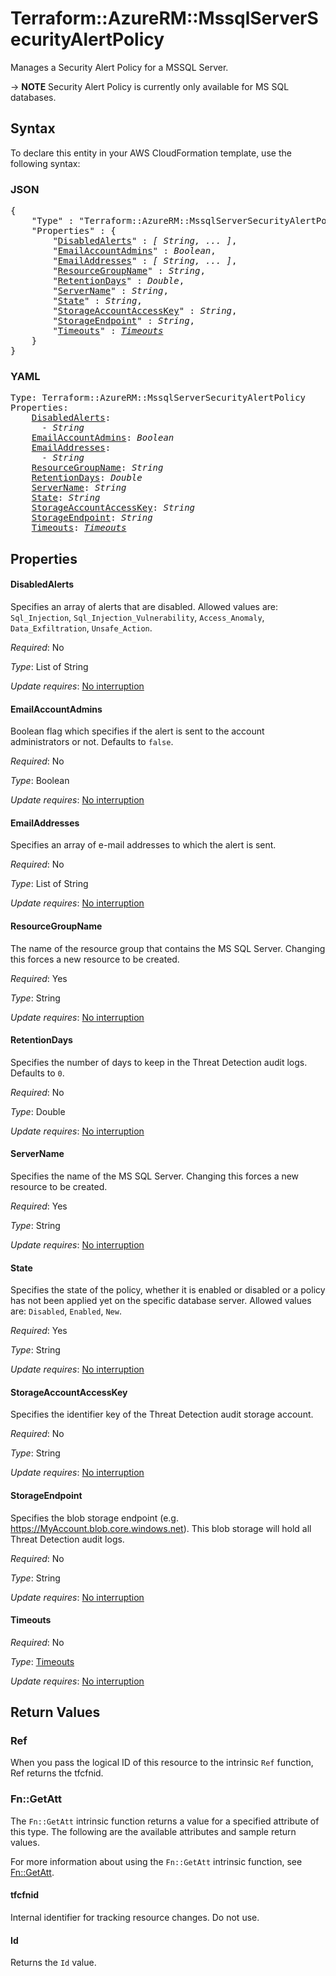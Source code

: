 # Terraform::AzureRM::MssqlServerSecurityAlertPolicy

Manages a Security Alert Policy for a MSSQL Server.

-> **NOTE** Security Alert Policy is currently only available for MS SQL databases.

## Syntax

To declare this entity in your AWS CloudFormation template, use the following syntax:

### JSON

<pre>
{
    "Type" : "Terraform::AzureRM::MssqlServerSecurityAlertPolicy",
    "Properties" : {
        "<a href="#disabledalerts" title="DisabledAlerts">DisabledAlerts</a>" : <i>[ String, ... ]</i>,
        "<a href="#emailaccountadmins" title="EmailAccountAdmins">EmailAccountAdmins</a>" : <i>Boolean</i>,
        "<a href="#emailaddresses" title="EmailAddresses">EmailAddresses</a>" : <i>[ String, ... ]</i>,
        "<a href="#resourcegroupname" title="ResourceGroupName">ResourceGroupName</a>" : <i>String</i>,
        "<a href="#retentiondays" title="RetentionDays">RetentionDays</a>" : <i>Double</i>,
        "<a href="#servername" title="ServerName">ServerName</a>" : <i>String</i>,
        "<a href="#state" title="State">State</a>" : <i>String</i>,
        "<a href="#storageaccountaccesskey" title="StorageAccountAccessKey">StorageAccountAccessKey</a>" : <i>String</i>,
        "<a href="#storageendpoint" title="StorageEndpoint">StorageEndpoint</a>" : <i>String</i>,
        "<a href="#timeouts" title="Timeouts">Timeouts</a>" : <i><a href="timeouts.md">Timeouts</a></i>
    }
}
</pre>

### YAML

<pre>
Type: Terraform::AzureRM::MssqlServerSecurityAlertPolicy
Properties:
    <a href="#disabledalerts" title="DisabledAlerts">DisabledAlerts</a>: <i>
      - String</i>
    <a href="#emailaccountadmins" title="EmailAccountAdmins">EmailAccountAdmins</a>: <i>Boolean</i>
    <a href="#emailaddresses" title="EmailAddresses">EmailAddresses</a>: <i>
      - String</i>
    <a href="#resourcegroupname" title="ResourceGroupName">ResourceGroupName</a>: <i>String</i>
    <a href="#retentiondays" title="RetentionDays">RetentionDays</a>: <i>Double</i>
    <a href="#servername" title="ServerName">ServerName</a>: <i>String</i>
    <a href="#state" title="State">State</a>: <i>String</i>
    <a href="#storageaccountaccesskey" title="StorageAccountAccessKey">StorageAccountAccessKey</a>: <i>String</i>
    <a href="#storageendpoint" title="StorageEndpoint">StorageEndpoint</a>: <i>String</i>
    <a href="#timeouts" title="Timeouts">Timeouts</a>: <i><a href="timeouts.md">Timeouts</a></i>
</pre>

## Properties

#### DisabledAlerts

Specifies an array of alerts that are disabled. Allowed values are: `Sql_Injection`, `Sql_Injection_Vulnerability`, `Access_Anomaly`, `Data_Exfiltration`, `Unsafe_Action`.

_Required_: No

_Type_: List of String

_Update requires_: [No interruption](https://docs.aws.amazon.com/AWSCloudFormation/latest/UserGuide/using-cfn-updating-stacks-update-behaviors.html#update-no-interrupt)

#### EmailAccountAdmins

Boolean flag which specifies if the alert is sent to the account administrators or not. Defaults to `false`.

_Required_: No

_Type_: Boolean

_Update requires_: [No interruption](https://docs.aws.amazon.com/AWSCloudFormation/latest/UserGuide/using-cfn-updating-stacks-update-behaviors.html#update-no-interrupt)

#### EmailAddresses

Specifies an array of e-mail addresses to which the alert is sent.

_Required_: No

_Type_: List of String

_Update requires_: [No interruption](https://docs.aws.amazon.com/AWSCloudFormation/latest/UserGuide/using-cfn-updating-stacks-update-behaviors.html#update-no-interrupt)

#### ResourceGroupName

The name of the resource group that contains the MS SQL Server. Changing this forces a new resource to be created.

_Required_: Yes

_Type_: String

_Update requires_: [No interruption](https://docs.aws.amazon.com/AWSCloudFormation/latest/UserGuide/using-cfn-updating-stacks-update-behaviors.html#update-no-interrupt)

#### RetentionDays

Specifies the number of days to keep in the Threat Detection audit logs. Defaults to `0`.

_Required_: No

_Type_: Double

_Update requires_: [No interruption](https://docs.aws.amazon.com/AWSCloudFormation/latest/UserGuide/using-cfn-updating-stacks-update-behaviors.html#update-no-interrupt)

#### ServerName

Specifies the name of the MS SQL Server. Changing this forces a new resource to be created.

_Required_: Yes

_Type_: String

_Update requires_: [No interruption](https://docs.aws.amazon.com/AWSCloudFormation/latest/UserGuide/using-cfn-updating-stacks-update-behaviors.html#update-no-interrupt)

#### State

Specifies the state of the policy, whether it is enabled or disabled or a policy has not been applied yet on the specific database server. Allowed values are: `Disabled`, `Enabled`, `New`.

_Required_: Yes

_Type_: String

_Update requires_: [No interruption](https://docs.aws.amazon.com/AWSCloudFormation/latest/UserGuide/using-cfn-updating-stacks-update-behaviors.html#update-no-interrupt)

#### StorageAccountAccessKey

Specifies the identifier key of the Threat Detection audit storage account.

_Required_: No

_Type_: String

_Update requires_: [No interruption](https://docs.aws.amazon.com/AWSCloudFormation/latest/UserGuide/using-cfn-updating-stacks-update-behaviors.html#update-no-interrupt)

#### StorageEndpoint

Specifies the blob storage endpoint (e.g. https://MyAccount.blob.core.windows.net). This blob storage will hold all Threat Detection audit logs.

_Required_: No

_Type_: String

_Update requires_: [No interruption](https://docs.aws.amazon.com/AWSCloudFormation/latest/UserGuide/using-cfn-updating-stacks-update-behaviors.html#update-no-interrupt)

#### Timeouts

_Required_: No

_Type_: <a href="timeouts.md">Timeouts</a>

_Update requires_: [No interruption](https://docs.aws.amazon.com/AWSCloudFormation/latest/UserGuide/using-cfn-updating-stacks-update-behaviors.html#update-no-interrupt)

## Return Values

### Ref

When you pass the logical ID of this resource to the intrinsic `Ref` function, Ref returns the tfcfnid.

### Fn::GetAtt

The `Fn::GetAtt` intrinsic function returns a value for a specified attribute of this type. The following are the available attributes and sample return values.

For more information about using the `Fn::GetAtt` intrinsic function, see [Fn::GetAtt](https://docs.aws.amazon.com/AWSCloudFormation/latest/UserGuide/intrinsic-function-reference-getatt.html).

#### tfcfnid

Internal identifier for tracking resource changes. Do not use.

#### Id

Returns the <code>Id</code> value.

